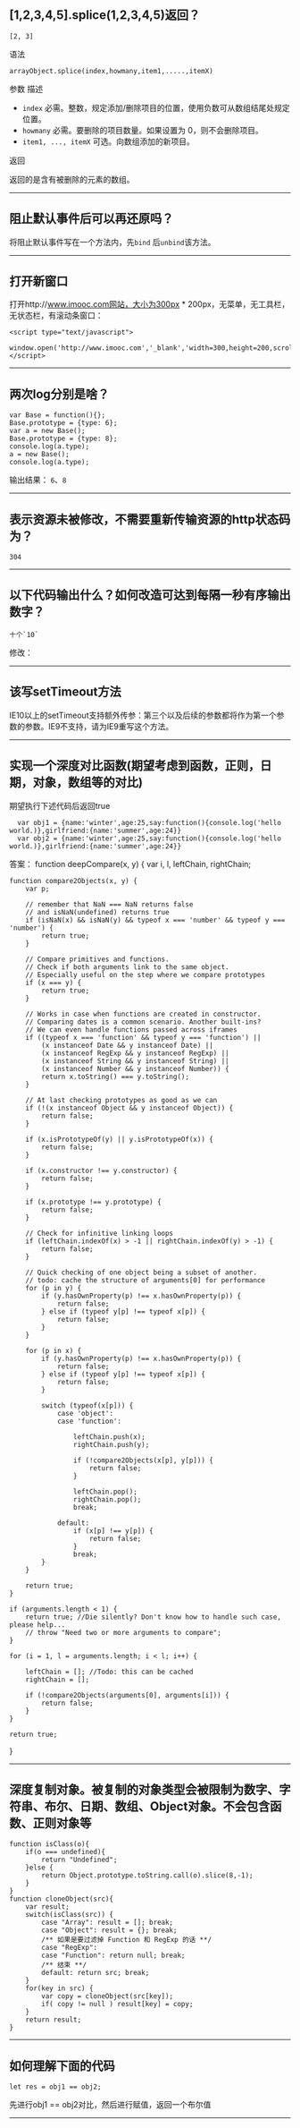##  [1,2,3,4,5].splice(1,2,3,4,5)返回？
    [2, 3]
    
语法

    arrayObject.splice(index,howmany,item1,.....,itemX)
    
参数	描述

- `index`	必需。整数，规定添加/删除项目的位置，使用负数可从数组结尾处规定位置。
- `howmany`	必需。要删除的项目数量。如果设置为 0，则不会删除项目。
- `item1, ..., itemX`	可选。向数组添加的新项目。

返回

返回的是含有被删除的元素的数组。

- - -
## 阻止默认事件后可以再还原吗？
将阻止默认事件写在一个方法内，先`bind`  后`unbind`该方法。

- - -
## 打开新窗口
打开http://www.imooc.com网站，大小为300px * 200px，无菜单，无工具栏，无状态栏，有滚动条窗口：

    <script type="text/javascript"> 
        window.open('http://www.imooc.com','_blank','width=300,height=200,scrollbars=yes')
    </script>

- - -
## 两次log分别是啥？
    var Base = function(){};
    Base.prototype = {type: 6};
    var a = new Base();
    Base.prototype = {type: 8};
    console.log(a.type);
    a = new Base();
    console.log(a.type);

输出结果：  `6`、`8`

- - -
## 表示资源未被修改，不需要重新传输资源的http状态码为？
    304

- - -
## 以下代码输出什么？如何改造可达到每隔一秒有序输出数字？
    十个`10`

修改：

- - -
## 该写setTimeout方法
IE10以上的setTimeout支持额外传参：第三个以及后续的参数都将作为第一个参数的参数。IE9不支持，请为IE9重写这个方法。


- - -
## 实现一个深度对比函数(期望考虑到函数，正则，日期，对象，数组等的对比)
期望执行下述代码后返回true

      var obj1 = {name:'winter',age:25,say:function(){console.log('hello world.)},girlfriend:{name:'summer',age:24}}
      var obj2 = {name:'winter',age:25,say:function(){console.log('hello world.)},girlfriend:{name:'summer',age:24}}

答案：
function deepCompare(x, y) {
    var i, l, leftChain, rightChain;

    function compare2Objects(x, y) {
        var p;

        // remember that NaN === NaN returns false
        // and isNaN(undefined) returns true
        if (isNaN(x) && isNaN(y) && typeof x === 'number' && typeof y === 'number') {
            return true;
        }

        // Compare primitives and functions.     
        // Check if both arguments link to the same object.
        // Especially useful on the step where we compare prototypes
        if (x === y) {
            return true;
        }

        // Works in case when functions are created in constructor.
        // Comparing dates is a common scenario. Another built-ins?
        // We can even handle functions passed across iframes
        if ((typeof x === 'function' && typeof y === 'function') ||
            (x instanceof Date && y instanceof Date) ||
            (x instanceof RegExp && y instanceof RegExp) ||
            (x instanceof String && y instanceof String) ||
            (x instanceof Number && y instanceof Number)) {
            return x.toString() === y.toString();
        }

        // At last checking prototypes as good as we can
        if (!(x instanceof Object && y instanceof Object)) {
            return false;
        }

        if (x.isPrototypeOf(y) || y.isPrototypeOf(x)) {
            return false;
        }

        if (x.constructor !== y.constructor) {
            return false;
        }

        if (x.prototype !== y.prototype) {
            return false;
        }

        // Check for infinitive linking loops
        if (leftChain.indexOf(x) > -1 || rightChain.indexOf(y) > -1) {
            return false;
        }

        // Quick checking of one object being a subset of another.
        // todo: cache the structure of arguments[0] for performance
        for (p in y) {
            if (y.hasOwnProperty(p) !== x.hasOwnProperty(p)) {
                return false;
            } else if (typeof y[p] !== typeof x[p]) {
                return false;
            }
        }

        for (p in x) {
            if (y.hasOwnProperty(p) !== x.hasOwnProperty(p)) {
                return false;
            } else if (typeof y[p] !== typeof x[p]) {
                return false;
            }

            switch (typeof(x[p])) {
                case 'object':
                case 'function':

                    leftChain.push(x);
                    rightChain.push(y);

                    if (!compare2Objects(x[p], y[p])) {
                        return false;
                    }

                    leftChain.pop();
                    rightChain.pop();
                    break;

                default:
                    if (x[p] !== y[p]) {
                        return false;
                    }
                    break;
            }
        }

        return true;
    }

    if (arguments.length < 1) {
        return true; //Die silently? Don't know how to handle such case, please help...
        // throw "Need two or more arguments to compare";
    }

    for (i = 1, l = arguments.length; i < l; i++) {

        leftChain = []; //Todo: this can be cached
        rightChain = [];

        if (!compare2Objects(arguments[0], arguments[i])) {
            return false;
        }
    }

    return true;
}
- - -
## 深度复制对象。被复制的对象类型会被限制为数字、字符串、布尔、日期、数组、Object对象。不会包含函数、正则对象等
    function isClass(o){
        if(o === undefined){
            return "Undefined";
        }else {
            return Object.prototype.toString.call(o).slice(8,-1);
        }
    }
    function cloneObject(src){
        var result;
        switch(isClass(src)) {
            case "Array": result = []; break;
            case "Object": result = {}; break;
            /** 如果是要过滤掉 Function 和 RegExp 的话 **/
            case "RegExp":
            case "Function": return null; break;
            /** 结束 **/
            default: return src; break;
        }
        for(key in src) {
            var copy = cloneObject(src[key]);
            if( copy != null ) result[key] = copy;
        }
        return result;
    }

- - -
## 如何理解下面的代码

    let res = obj1 == obj2;
    
先进行obj1 == obj2对比，然后进行赋值，返回一个布尔值
- - -








